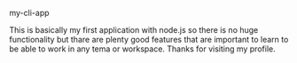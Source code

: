 my-cli-app

This is basically my first application with node.js
so there is no huge functionality but thare are plenty good
features that are important to learn to be able to work in 
any tema or workspace. Thanks for visiting my profile.